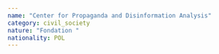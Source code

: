 ```yaml
---
name: "Center for Propaganda and Disinformation Analysis"
category: civil_society
nature: "Fondation "
nationality: POL
---
```

    